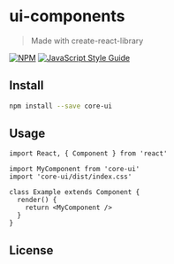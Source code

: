 # ui-components

> Made with create-react-library

[![NPM](https://img.shields.io/npm/v/ui-components.svg)](https://www.npmjs.com/package/ui-components) [![JavaScript Style Guide](https://img.shields.io/badge/code_style-standard-brightgreen.svg)](https://standardjs.com)

## Install

```bash
npm install --save core-ui
```

## Usage

```tsx
import React, { Component } from 'react'

import MyComponent from 'core-ui'
import 'core-ui/dist/index.css'

class Example extends Component {
  render() {
    return <MyComponent />
  }
}
```

## License
